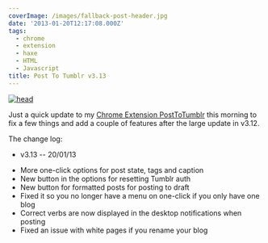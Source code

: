 ```yaml
---
coverImage: /images/fallback-post-header.jpg
date: '2013-01-20T12:17:08.000Z'
tags:
  - chrome
  - extension
  - haxe
  - HTML
  - Javascript
title: Post To Tumblr v3.13
---
```


[![head](https://mikecann.co.uk/wp-content/uploads/2013/01/head2.png)](https://mikecann.co.uk/personal-project/post-to-tumblr-v3-13/attachment/head-7/)

Just a quick update to my [Chrome Extension PostToTumblr](https://chrome.google.com/webstore/detail/post-to-tumblr/dbpicbbcpanckagpdjflgojlknomoiah?hl=en) this morning to fix a few things and add a couple of features after the large update in v3.12.

<!-- more -->

The change log:

- v3.13 -- 20/01/13

* More one-click options for post state, tags and caption
* New button in the options for resetting Tumblr auth
* New button for formatted posts for posting to draft
* Fixed it so you no longer have a menu on one-click if you only have one blog
* Correct verbs are now displayed in the desktop notifications when posting
* Fixed an issue with white pages if you rename your blog
